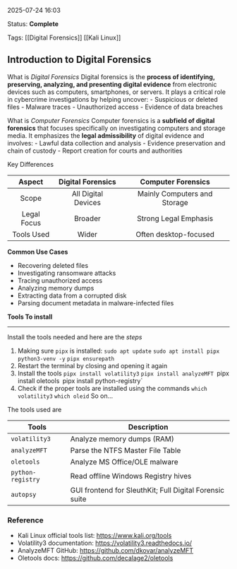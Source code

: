 2025-07-24 16:03

Status: **Complete**

Tags: 
[[Digital Forensics]]
[[Kali Linux]]
## Introduction to Digital Forensics
What is *Digital Forensics*
	Digital forensics is the **process of identifying, preserving, analyzing, and presenting digital evidence** from electronic devices such as computers, smartphones, or servers. It plays a critical role in cybercrime investigations by helping uncover:
	- Suspicious or deleted files
	- Malware traces
	- Unauthorized access
	- Evidence of data breaches

What is *Computer Forensics*
	Computer forensics is a **subfield of digital forensics** that focuses specifically on investigating computers and storage media. It emphasizes the **legal admissibility** of digital evidence and involves:
	- Lawful data collection and analysis
	- Evidence preservation and chain of custody
	- Report creation for courts and authorities

Key Differences

|   Aspect    |  Digital Forensics  |      Computer Forensics      |
| :---------: | :-----------------: | :--------------------------: |
|    Scope    | All Digital Devices | Mainly Computers and Storage |
| Legal Focus |       Broader       |    Strong Legal Emphasis     |
| Tools Used  |        Wider        |    Often desktop-focused     |
**Common Use Cases**
- Recovering deleted files
- Investigating ransomware attacks
- Tracing unauthorized access
- Analyzing memory dumps
- Extracting data from a corrupted disk
- Parsing document metadata in malware-infected files

**Tools To install**
****
Install the tools needed and here are the *steps*
1. Making sure `pipx` is installed:
	`sudo apt update`
	`sudo apt install pipx python3-venv -y`
	`pipx ensurepath`
2. Restart the terminal by closing and opening it again
3. Install the tools
	`pipx install volatility3`
	`pipx install analyzeMFT
	`pipx install oletools`
	`pipx install python-registry`
4. Check if the proper tools are installed using the commands
	`which volatility3`
	`which oleid`
	 So on...

The tools used are

| Tools             | Description                                             |
| ----------------- | ------------------------------------------------------- |
| `volatility3`<br> | Analyze memory dumps (RAM)                              |
| `analyzeMFT`      | Parse the NTFS Master File Table                        |
| `oletools`        | Analyze MS Office/OLE malware                           |
| `python-registry` | Read offline Windows Registry hives                     |
| `autopsy`         | GUI frontend for SleuthKit; Full Digital Forensic suite |





### Reference
- Kali Linux official tools list: https://www.kali.org/tools
- Volatility3 documentation: https://volatility3.readthedocs.io/
- AnalyzeMFT GitHub: https://github.com/dkovar/analyzeMFT
- Oletools docs: https://github.com/decalage2/oletools